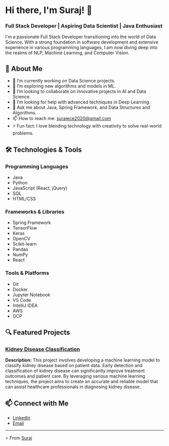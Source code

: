 # Hi there, I'm Suraj! 👋

### Full Stack Developer | Aspiring Data Scientist | Java Enthusiast

I'm a passionate Full Stack Developer transitioning into the world of Data Science. With a strong foundation in software development and extensive experience in various programming languages, I am now diving deep into the realms of NLP, Machine Learning, and Computer Vision.

## 🚀 About Me

- 🔭 I’m currently working on Data Science projects.
- 🌱 I’m exploring new algorithms and models in ML.
- 👯 I’m looking to collaborate on innovative projects in AI and Data Science.
- 🤔 I’m looking for help with advanced techniques in Deep Learning.
- 💬 Ask me about Java, Spring Framework, and Data Structures and Algorithms.
- 📫 How to reach me: surajece2020@gmail.com
- ⚡ Fun fact: I love blending technology with creativity to solve real-world problems.

## 🛠 Technologies & Tools

### Programming Languages

- Java
- Python
- JavaScript (React, jQuery)
- SQL
- HTML/CSS

### Frameworks & Libraries

- Spring Framework
- TensorFlow
- Keras
- OpenCV
- Scikit-learn
- Pandas
- NumPy
- React

### Tools & Platforms

- Git
- Docker
- Jupyter Notebook
- VS Code
- IntelliJ IDEA
- AWS
- GCP

## 🔍 Featured Projects

### [Kidney Disease Classification](https://github.com/SurajSmidms/Data_Science_Projects)
**Description:** This project involves developing a machine learning model to classify kidney disease based on patient data. Early detection and classification of kidney disease can significantly improve treatment outcomes and patient care. By leveraging various machine learning techniques, the project aims to create an accurate and reliable model that can assist healthcare professionals in diagnosing kidney disease.

## 📫 Connect with Me

- [LinkedIn](https://linkedin.com/in/surajsoundar)
- [Email](mailto:surajece2020@gmail.com)

---

⭐️ From [Suraj](https://github.com/SurajSmidms)
